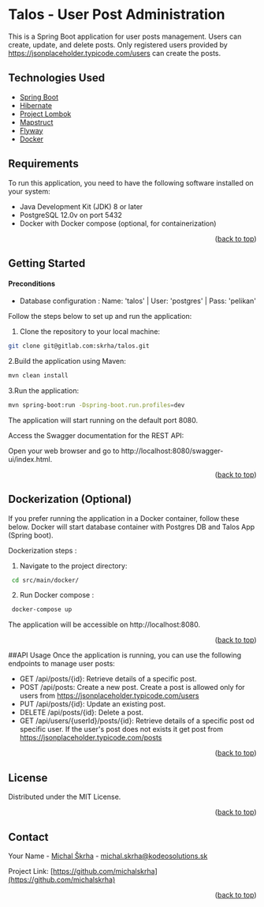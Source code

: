 # Talos - User Post Administration

This is a Spring Boot application for user posts management. Users can create, update, and delete posts. Only registered users provided by https://jsonplaceholder.typicode.com/users can create the posts.

## Technologies Used

- [Spring Boot](https://spring.io/)
- [Hibernate](https://hibernate.org/)
- [Project Lombok](https://projectlombok.org/)
- [Mapstruct](https://mapstruct.org/) 
- [Flyway](https://flywaydb.org/)
- [Docker](https://docs.docker.com/)

## Requirements

To run this application, you need to have the following software installed on your system:

- Java Development Kit (JDK) 8 or later
- PostgreSQL 12.0v on port 5432 
- Docker with Docker compose (optional, for containerization)


<p align="right">(<a href="#readme-top">back to top</a>)</p>

## Getting Started

#### Preconditions

 * Database configuration : Name: 'talos' | User: 'postgres' | Pass: 'pelikan'


Follow the steps below to set up and run the application:

1. Clone the repository to your local machine:
  ```sh
  git clone git@gitlab.com:skrha/talos.git
  ```
2.Build the application using Maven:
  ```sh
  mvn clean install
  ```
3.Run the application:
  ```sh
  mvn spring-boot:run -Dspring-boot.run.profiles=dev
  ```
The application will start running on the default port 8080.

Access the Swagger documentation for the REST API:

Open your web browser and go to http://localhost:8080/swagger-ui/index.html.

<p align="right">(<a href="#readme-top">back to top</a>)</p>


## Dockerization (Optional)

If you prefer running the application in a Docker container, follow these below.
Docker will start database container with Postgres DB and Talos App (Spring boot). 

Dockerization steps :
1. Navigate to the project directory:
  ```sh
   cd src/main/docker/
  ```

2. Run Docker compose :
  ```sh
   docker-compose up
  ```

The application will be accessible on http://localhost:8080.

<p align="right">(<a href="#readme-top">back to top</a>)</p>


##API Usage
Once the application is running, you can use the following endpoints to manage user posts:

 * GET /api/posts/{id}: Retrieve details of a specific post.
 * POST /api/posts: Create a new post. Create a post is allowed only for users from https://jsonplaceholder.typicode.com/users
 * PUT /api/posts/{id}: Update an existing post.
 * DELETE /api/posts/{id}: Delete a post.
 * GET /api/users/{userId}/posts/{id}: Retrieve details of a specific post od specific user. If the user's post does not exists it get post from https://jsonplaceholder.typicode.com/posts  


<p align="right">(<a href="#readme-top">back to top</a>)</p>

 

<!-- LICENSE -->
## License

Distributed under the MIT License. 

<p align="right">(<a href="#readme-top">back to top</a>)</p>



<!-- CONTACT -->
## Contact

Your Name - [Michal Škrha](https://sk.linkedin.com/in/michal-%C5%A1krha-23929873) - michal.skrha@kodeosolutions.sk

Project Link: [https://github.com/michalskrha](https://github.com/michalskrha)

<p align="right">(<a href="#readme-top">back to top</a>)</p>

